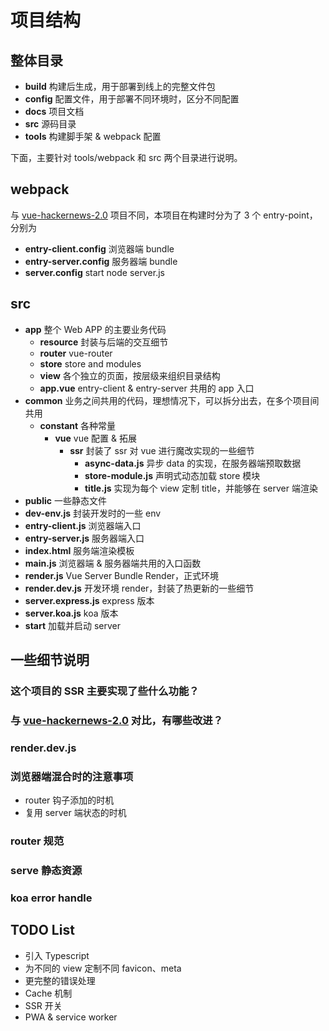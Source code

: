 # 项目结构

## 整体目录

- **build**    构建后生成，用于部署到线上的完整文件包
- **config**  配置文件，用于部署不同环境时，区分不同配置
- **docs**    项目文档
- **src**       源码目录
- **tools**   构建脚手架 & webpack 配置

下面，主要针对 tools/webpack 和 src 两个目录进行说明。



## webpack

与 [vue-hackernews-2.0](https://github.com/vuejs/vue-hackernews-2.0) 项目不同，本项目在构建时分为了 3 个 entry-point，分别为 

- **entry-client.config**    浏览器端 bundle
- **entry-server.config**  服务器端 bundle
- **server.config**  start node server.js



## src

- **app**  整个 Web APP 的主要业务代码
  - **resource**  封装与后端的交互细节
  - **router**      vue-router
  - **store**        store and modules
  - **view**         各个独立的页面，按层级来组织目录结构
  - **app.vue**  entry-client & entry-server 共用的 app 入口
- **common**  业务之间共用的代码，理想情况下，可以拆分出去，在多个项目间共用
  - **constant**  各种常量
    - **vue**  vue 配置 & 拓展
      - **ssr**  封装了 ssr 对 vue 进行魔改实现的一些细节
        - **async-data.js**  异步 data 的实现，在服务器端预取数据
        - **store-module.js**  声明式动态加载 store 模块
        - **title.js**  实现为每个 view 定制 title，并能够在 server 端渲染
- **public**  一些静态文件
- **dev-env.js**   封装开发时的一些 env
- **entry-client.js**  浏览器端入口
- **entry-server.js**  服务器端入口
- **index.html** 服务端渲染模板
- **main.js**  浏览器端 & 服务器端共用的入口函数
- **render.js**  Vue Server Bundle Render，正式环境
- **render.dev.js**  开发环境 render，封装了热更新的一些细节
- **server.express.js**  express 版本
- **server.koa.js**  koa 版本
- **start**  加载并启动 server



## 一些细节说明

### 这个项目的 SSR 主要实现了些什么功能？

### 与 [vue-hackernews-2.0](https://github.com/vuejs/vue-hackernews-2.0) 对比，有哪些改进？

### render.dev.js

### 浏览器端混合时的注意事项

- router 钩子添加的时机
- 复用 server 端状态的时机

### router 规范

### serve 静态资源

### koa error handle



## TODO List

- 引入 Typescript
- 为不同的 view 定制不同 favicon、meta
- 更完整的错误处理
- Cache 机制
- SSR 开关
- PWA & service worker

